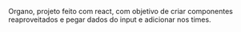 Organo, projeto feito com react, com objetivo de criar componentes reaproveitados e pegar dados do input e adicionar nos times.